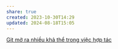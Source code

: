 ```yaml
---
share: true
created: 2023-10-30T14:29
updated: 2024-08-18T15:05
---
```

[Git mở ra nhiều khả thể trong việc hợp tác](Git%20m%E1%BB%9F%20ra%20nhi%E1%BB%81u%20kh%E1%BA%A3%20th%E1%BB%83%20trong%20vi%E1%BB%87c%20h%E1%BB%A3p%20t%C3%A1c.md)
